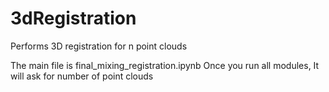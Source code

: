 # 3dRegistration
Performs 3D registration for n point clouds

The main file is final_mixing_registration.ipynb
Once you run all modules, It will ask for number of point clouds
